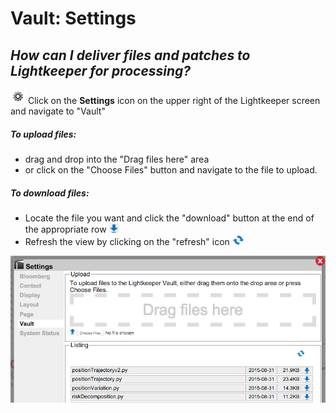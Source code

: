 # Vault: Settings

## _How can I deliver files and patches to Lightkeeper for processing?_


![](icon_settings.png) Click on the **Settings** icon on the upper right of the Lightkeeper screen and navigate to "Vault"

##### To **upload** files:
+ drag and drop into the "Drag files here" area
+ or click on the "Choose Files" button and navigate to the file to upload.

##### To **download** files:
+ Locate the file you want and click the "download" button at the end of the appropriate row ![](icon_download.png)
+ Refresh the view by clicking on the "refresh" icon ![](icon_refresh.png)


![](settings_vault.png)